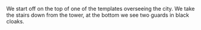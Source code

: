 We start off on the top of one of the templates overseeing the city.
We take the stairs down from the tower, at the bottom we see two guards in black cloaks. 
